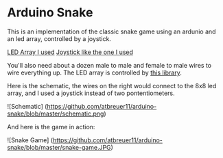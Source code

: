 # Arduino Snake

This is an implementation of the classic snake game using an ardunio and an led array, controlled by a joystick.

[LED Array I used](https://www.amazon.com/SainSmart-MAX7219-Display-Control-Arduino/dp/B00NDVTT3W/ref=sr_1_3?ie=UTF8&qid=1480520096&sr=8-3&keywords=red+dot+matrix+led)
[Joystick like the one I used](https://www.amazon.com/Joystick-Module-Arduino-Atomic-Market/dp/B00WH89RTS/ref=sr_1_7?ie=UTF8&qid=1480520217&sr=8-7&keywords=arduino+joystick)


You'll also need about a dozen male to male and female to male wires to wire everything up. The LED array is controlled by [this library](https://github.com/wayoda/LedControl).

Here is the schematic, the wires on the right would connect to the 8x8 led array, and I used a joystick instead of two pontentiometers.

![Schematic]
(https://github.com/atbreuer11/arduino-snake/blob/master/schematic.png)



And here is the game in action:

![Snake Game]
(https://github.com/atbreuer11/arduino-snake/blob/master/snake-game.JPG)
